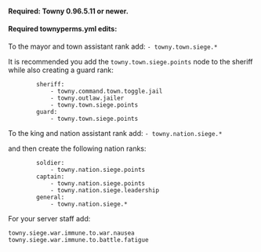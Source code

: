 #### Required: Towny 0.96.5.11 or newer.

#### Required townyperms.yml edits:

To the mayor and town assistant rank add:
`- towny.town.siege.*`

It is recommended you add the `towny.town.siege.points` node to the sheriff while also creating a guard rank:
```
        sheriff:
            - towny.command.town.toggle.jail
            - towny.outlaw.jailer
            - towny.town.siege.points
        guard:
            - towny.town.siege.points
```

To the king and nation assistant rank add:
`- towny.nation.siege.*`

and then create the following nation ranks:
```
        soldier:
            - towny.nation.siege.points
        captain:
            - towny.nation.siege.points
            - towny.nation.siege.leadership
        general:
            - towny.nation.siege.*
```

For your server staff add:
```
towny.siege.war.immune.to.war.nausea 
towny.siege.war.immune.to.battle.fatigue 
```